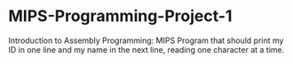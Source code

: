 # MIPS-Programming-Project-1
Introduction to Assembly Programming: MIPS Program that should print my ID in one line and my name in the next line, reading one character at a time.
